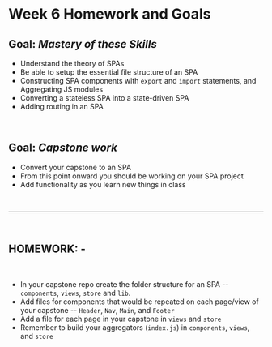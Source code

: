 # Week 6 Homework and Goals

## Goal: _Mastery of these Skills_

- Understand the theory of SPAs
- Be able to setup the essential file structure of an SPA
- Constructing SPA components with `export` and `import` statements, and Aggregating JS modules
- Converting a stateless SPA into a state-driven SPA
- Adding routing in an SPA

<br>

## Goal: _Capstone work_

- Convert your capstone to an SPA
- From this point onward you should be working on your SPA project
- Add functionality as you learn new things in class

<br>

---

<br>

## HOMEWORK: -

<br>

- In your capstone repo create the folder structure for an SPA -- `components`, `views`, `store` and `lib`.
- Add files for components that would be repeated on each page/view of your capstone -- `Header`, `Nav`, `Main`, and `Footer`
- Add a file for each page in your capstone in `views` and `store`
- Remember to build your aggregators (`index.js`) in `components`, `views`, and `store`
